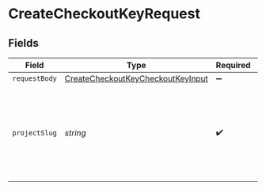 # CreateCheckoutKeyRequest


## Fields

| Field                                                                                             | Type                                                                                              | Required                                                                                          | Description                                                                                       |
| ------------------------------------------------------------------------------------------------- | ------------------------------------------------------------------------------------------------- | ------------------------------------------------------------------------------------------------- | ------------------------------------------------------------------------------------------------- |
| `requestBody`                                                                                     | [CreateCheckoutKeyCheckoutKeyInput](../../models/operations/createcheckoutkeycheckoutkeyinput.md) | :heavy_minus_sign:                                                                                | N/A                                                                                               |
| `projectSlug`                                                                                     | *string*                                                                                          | :heavy_check_mark:                                                                                | Project slug in the form `vcs-slug/org-name/repo-name`. The `/` characters may be URL-escaped.    |